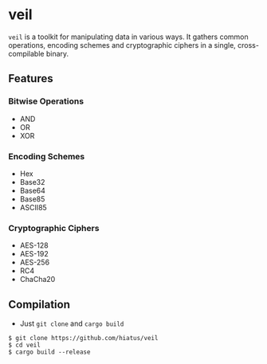 # veil

`veil` is a toolkit for manipulating data in various ways. It gathers common operations, encoding schemes and cryptographic ciphers in a single, cross-compilable binary.


## Features

### Bitwise Operations
- AND
- OR
- XOR

### Encoding Schemes
- Hex
- Base32
- Base64
- Base85
- ASCII85

### Cryptographic Ciphers
- AES-128
- AES-192
- AES-256
- RC4
- ChaCha20


## Compilation
- Just `git clone` and `cargo build`
```
$ git clone https://github.com/hiatus/veil
$ cd veil
$ cargo build --release
```
